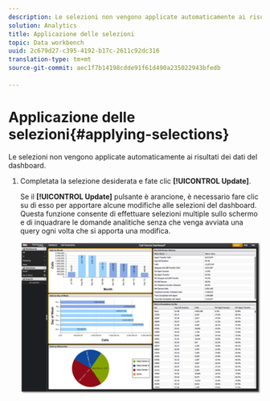 ```yaml
---
description: Le selezioni non vengono applicate automaticamente ai risultati dei dati del dashboard.
solution: Analytics
title: Applicazione delle selezioni
topic: Data workbench
uuid: 2c679d27-c395-4192-b17c-2611c92dc316
translation-type: tm+mt
source-git-commit: aec1f7b14198cdde91f61d490a235022943bfedb

---
```



# Applicazione delle selezioni{#applying-selections}

Le selezioni non vengono applicate automaticamente ai risultati dei dati del dashboard.

1. Completata la selezione desiderata e fate clic **[!UICONTROL Update]**.

   Se il **[!UICONTROL Update]** pulsante è arancione, è necessario fare clic su di esso per apportare alcune modifiche alle selezioni del dashboard. Questa funzione consente di effettuare selezioni multiple sullo schermo e di inquadrare le domande analitiche senza che venga avviata una query ogni volta che si apporta una modifica.

   ![](assets/selection_update.png)

